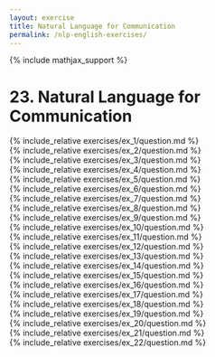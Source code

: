 ```yaml
---
layout: exercise
title: Natural Language for Communication
permalink: /nlp-english-exercises/
---
```


{% include mathjax_support %}

# 23. Natural Language for Communication

<div><i class="arrow-up loader" data-chapter="nlp-english-exercises" data-exercise="ex_1" data-rating="0"></i></div>
{% include_relative exercises/ex_1/question.md %}

<div><i class="arrow-up loader" data-chapter="nlp-english-exercises" data-exercise="ex_2" data-rating="0"></i></div>
{% include_relative exercises/ex_2/question.md %}

<div><i class="arrow-up loader" data-chapter="nlp-english-exercises" data-exercise="ex_3" data-rating="0"></i></div>
{% include_relative exercises/ex_3/question.md %}

<div><i class="arrow-up loader" data-chapter="nlp-english-exercises" data-exercise="ex_4" data-rating="0"></i></div>
{% include_relative exercises/ex_4/question.md %}

<div><i class="arrow-up loader" data-chapter="nlp-english-exercises" data-exercise="ex_5" data-rating="0"></i></div>
{% include_relative exercises/ex_5/question.md %}

<div><i class="arrow-up loader" data-chapter="nlp-english-exercises" data-exercise="ex_6" data-rating="0"></i></div>
{% include_relative exercises/ex_6/question.md %}

<div><i class="arrow-up loader" data-chapter="nlp-english-exercises" data-exercise="ex_7" data-rating="0"></i></div>
{% include_relative exercises/ex_7/question.md %}

<div><i class="arrow-up loader" data-chapter="nlp-english-exercises" data-exercise="ex_8" data-rating="0"></i></div>
{% include_relative exercises/ex_8/question.md %}

<div><i class="arrow-up loader" data-chapter="nlp-english-exercises" data-exercise="ex_9" data-rating="0"></i></div>
{% include_relative exercises/ex_9/question.md %}

<div><i class="arrow-up loader" data-chapter="nlp-english-exercises" data-exercise="ex_10" data-rating="0"></i></div>
{% include_relative exercises/ex_10/question.md %}

<div><i class="arrow-up loader" data-chapter="nlp-english-exercises" data-exercise="ex_11" data-rating="0"></i></div>
{% include_relative exercises/ex_11/question.md %}

<div><i class="arrow-up loader" data-chapter="nlp-english-exercises" data-exercise="ex_12" data-rating="0"></i></div>
{% include_relative exercises/ex_12/question.md %}

<div><i class="arrow-up loader" data-chapter="nlp-english-exercises" data-exercise="ex_13" data-rating="0"></i></div>
{% include_relative exercises/ex_13/question.md %}

<div><i class="arrow-up loader" data-chapter="nlp-english-exercises" data-exercise="ex_14" data-rating="0"></i></div>
{% include_relative exercises/ex_14/question.md %}

<div><i class="arrow-up loader" data-chapter="nlp-english-exercises" data-exercise="ex_15" data-rating="0"></i></div>
{% include_relative exercises/ex_15/question.md %}

<div><i class="arrow-up loader" data-chapter="nlp-english-exercises" data-exercise="ex_16" data-rating="0"></i></div>
{% include_relative exercises/ex_16/question.md %}

<div><i class="arrow-up loader" data-chapter="nlp-english-exercises" data-exercise="ex_17" data-rating="0"></i></div>
{% include_relative exercises/ex_17/question.md %}

<div><i class="arrow-up loader" data-chapter="nlp-english-exercises" data-exercise="ex_18" data-rating="0"></i></div>
{% include_relative exercises/ex_18/question.md %}

<div><i class="arrow-up loader" data-chapter="nlp-english-exercises" data-exercise="ex_19" data-rating="0"></i></div>
{% include_relative exercises/ex_19/question.md %}

<div><i class="arrow-up loader" data-chapter="nlp-english-exercises" data-exercise="ex_20" data-rating="0"></i></div>
{% include_relative exercises/ex_20/question.md %}

<div><i class="arrow-up loader" data-chapter="nlp-english-exercises" data-exercise="ex_21" data-rating="0"></i></div>
{% include_relative exercises/ex_21/question.md %}

<div><i class="arrow-up loader" data-chapter="nlp-english-exercises" data-exercise="ex_22" data-rating="0"></i></div>
{% include_relative exercises/ex_22/question.md %}
